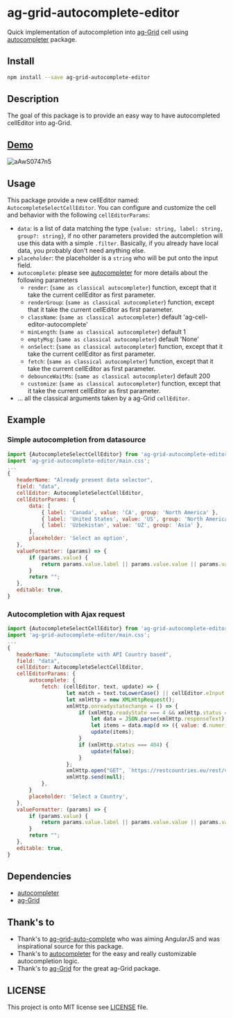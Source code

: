 # ag-grid-autocomplete-editor
Quick implementation of autocompletion into [ag-Grid](https://github.com/ag-grid/ag-grid) cell using [autocompleter](https://github.com/kraaden/autocomplete) package.

## Install
```bash
npm install --save ag-grid-autocomplete-editor
```

## Description
The goal of this package is to provide an easy way to have autocompleted cellEditor into ag-Grid.

## [Demo](https://stackblitz.com/edit/ag-grid-autocomplete-editor)
![aAwS0747n5](https://user-images.githubusercontent.com/8771783/54754946-0bdae680-4be5-11e9-9a49-b2b56d0d762c.gif)

## Usage
This package provide a new cellEditor named: `AutocompleteSelectCellEditor`.
You can configure and customize the cell and behavior with the following `cellEditorParams`:

- `data`: is a list of data matching the type `{value: string, label: string, group?: string}`, if no other parameters provided
   the autcompletion will use this data with a simple `.filter`. Basically, if you already have local data, you probably don't need anything else.
- `placeholder`: the placeholder is a `string` who will be put onto the input field.
- `autocomplete`: please see [autocompleter](https://github.com/kraaden/autocomplete) for more details about the following parameters
    - `render`: (`same as classical autocompleter`) function, except that it take the current cellEditor as first parameter.
    - `renderGroup`: (`same as classical autocompleter`) function, except that it take the current cellEditor as first parameter. 
    - `className`: (`same as classical autocompleter`) default 'ag-cell-editor-autocomplete'
    - `minLength`: (`same as classical autocompleter`) default 1
    - `emptyMsg`: (`same as classical autocompleter`) default 'None'
    - `onSelect`: (`same as classical autocompleter`) function, except that it take the current cellEditor as first parameter.
    - `fetch`: (`same as classical autocompleter`) function, except that it take the current cellEditor as first parameter.
    - `debounceWaitMs`: (`same as classical autocompleter`) default 200
    - `customize`: (`same as classical autocompleter`) function, except that it take the current cellEditor as first parameter.
 - ... all the classical arguments taken by a ag-Grid `cellEditor`.
 
## Example
 
### Simple autocompletion from datasource
 ```js
import {AutocompleteSelectCellEditor} from 'ag-grid-autocomplete-editor';
import 'ag-grid-autocomplete-editor/main.css';
...
{
    headerName: "Already present data selector",
    field: "data",
    cellEditor: AutocompleteSelectCellEditor,
    cellEditorParams: {
        data: [
            { label: 'Canada', value: 'CA', group: 'North America' },
            { label: 'United States', value: 'US', group: 'North America' },
            { label: 'Uzbekistan', value: 'UZ', group: 'Asia' },
        ],
        placeholder: 'Select an option',
    },
    valueFormatter: (params) => {
        if (params.value) {
            return params.value.label || params.value.value || params.value;
        }
        return "";
    },
    editable: true,
}
```

### Autocompletion with Ajax request
 ```js
import {AutocompleteSelectCellEditor} from 'ag-grid-autocomplete-editor';
import 'ag-grid-autocomplete-editor/main.css';
...
{
    headerName: "Autocomplete with API Country based",
    field: "data",
    cellEditor: AutocompleteSelectCellEditor,
    cellEditorParams: {
        autocomplete: {
            fetch: (cellEditor, text, update) => {
                    let match = text.toLowerCase() || cellEditor.eInput.value.toLowerCase();
                    let xmlHttp = new XMLHttpRequest();
                    xmlHttp.onreadystatechange = () => {
                        if (xmlHttp.readyState === 4 && xmlHttp.status === 200) {
                            let data = JSON.parse(xmlHttp.responseText);
                            let items = data.map(d => ({ value: d.numericCode, label: d.name, group: d.region }));
                            update(items);
                        }
                        if (xmlHttp.status === 404) {
                            update(false);
                        }
                    };
                    xmlHttp.open("GET", `https://restcountries.eu/rest/v2/name/${match}`, true);
                    xmlHttp.send(null);
            },
        }
        placeholder: 'Select a Country',
    },
    valueFormatter: (params) => {
        if (params.value) {
            return params.value.label || params.value.value || params.value;
        }
        return "";
    },
    editable: true,
}
```

## Dependencies
 - [autocompleter](https://github.com/kraaden/autocomplete) 
 - [ag-Grid](https://github.com/ag-grid/ag-grid)

## Thank's to
- Thank's to [ag-grid-auto-complete](https://github.com/superman-lopez/ag-grid-auto-complete) who was aiming AngularJS and was inspirational source for this package.
- Thank's to [autocompleter](https://github.com/kraaden/autocomplete) for the easy and really customizable autocompletion logic.
- Thank's to [ag-Grid](https://github.com/ag-grid/ag-grid) for the great ag-Grid package.

 
## LICENSE
This project is onto MIT license see [LICENSE](./LICENSE) file.
